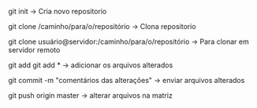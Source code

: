 git init -> Cria novo repositorio

git clone /caminho/para/o/repositório -> Clona repositorio

git clone usuário@servidor:/caminho/para/o/repositório -> Para clonar em servidor remoto

git add <arquivo>
git add * -> adicionar os arquivos alterados
	
git commit -m "comentários das alterações" -> enviar arquivos alterados

git push origin master -> alterar arquivos na matriz
